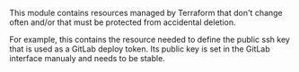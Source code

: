This module contains resources managed by Terraform that don't change often
and/or that must be protected from accidental deletion.

For example, this contains the resource needed to define the public ssh key
that is used as a GitLab deploy token. Its public key is set in the GitLab
interface manualy and needs to be stable.